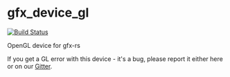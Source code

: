# gfx_device_gl
[![Build Status](https://travis-ci.org/gfx-rs/gfx_device_gl.png?branch=master)](https://travis-ci.org/gfx-rs/gfx_device_gl)

OpenGL device for gfx-rs

If you get a GL error with this device - it's a bug, please report it either here or on our [Gitter](https://gitter.im/gfx-rs/gfx-rs).

